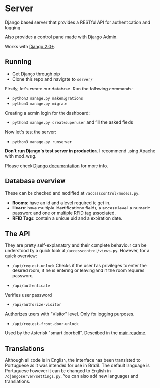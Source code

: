 # Server
Django based server that provides a RESTful API for authentication and logging.

Also provides a control panel made with Django Admin.

Works with [Django 2.0+](https://docs.djangoproject.com/en/2.0/).

## Running

 - Get Django through pip
 - Clone this repo and navigate to `server/`

Firstly, let's create our database. Run the following commands:

 - `python3 manage.py makemigrations` 
 - `python3 manage.py migrate`

Creating a admin login for the dashboard:

 - `python3 manage.py createsuperuser` and fill the asked fields
 
 Now let's test the server:
 - `python3 manage.py runserver`

**Don't run Django's test server in production**. I recommend using Apache with mod_wsig.

Please check [Django documentation](https://docs.djangoproject.com/en/2.0/) for more info.



## Database overview
These can be checked and modified at    `/accesscontrol/models.py`.

- **Rooms**: have an id and a level required to get in.
-  **Users**: have multiple identifications fields, a access level, a numeric password and one or multiple RFID tag associated.
- **RFID Tags**: contain a unique uid and a expiration date.

## The API
They are pretty self-explanatory and their complete behaviour can be understood by a quick look at `/accesscontrol/views.py`. However, for a quick overview:

  -   `/api/request-unlock`
Checks if the user has privileges to enter the desired room, if he is entering or leaving and if the room requires password.

  -   `/api/authenticate`

Verifies user password

  -   `/api/authorize-visitor`

Authorizes users with "Visitor" level. Only for logging purposes.

- `/api/request-front-door-unlock`

Used by the Asterisk "smart doorbell". Described in the [main readme](https://github.com/joaohenriquef/rfid-access-control/blob/master/README.md).

## Translations

Although all code is in English, the interface has been translated to Portuguese as it was intended for use in Brazil. The default language is Portuguese however it can be changed to English in `/djangoserver/settings.py`. You can also add new languages and translations.
